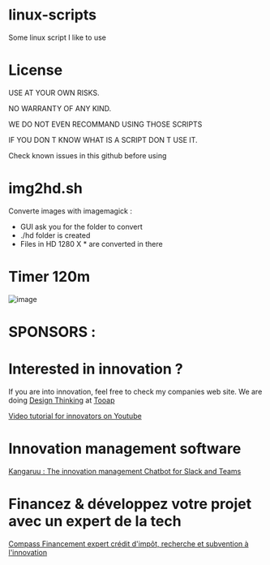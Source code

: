 # linux-scripts
Some linux script I like to use

# License 
USE AT YOUR OWN RISKS.


NO WARRANTY OF ANY KIND.

WE DO NOT EVEN RECOMMAND USING THOSE SCRIPTS

IF YOU DON T KNOW WHAT IS A SCRIPT DON T USE IT.

Check known issues in this github before using


# img2hd.sh
Converte images with imagemagick :
- GUI ask you for the folder to convert
- ./hd folder is created
- Files in HD 1280 X * are converted in there
 
 # Timer 120m
 ![image](https://user-images.githubusercontent.com/26340942/213880821-d13e8a31-f687-42c7-8a66-b5a46b418dc2.png)


# SPONSORS :

# Interested in innovation ?

If you are into innovation, feel free to check my companies web site.
We are doing [Design Thinking](https://tooap.com/)  at [Tooap](https://tooap.com/) 

[Video tutorial for innovators on Youtube ](https://www.youtube.com/@tooaptooap2637) 

# Innovation management software 

[Kangaruu : The innovation management Chatbot for Slack and Teams ](https://kangaruu.io/)

# Financez & développez votre projet avec un expert de la tech

[Compass Financement expert crédit d'impôt, recherche et subvention à l'innovation](https://compass-financement.com/)





